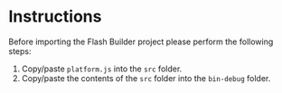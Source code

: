 # Instructions

Before importing the Flash Builder project please perform the following steps:

 1. Copy/paste `platform.js` into the `src` folder.
 2. Copy/paste the contents of the `src` folder into the `bin-debug` folder.
